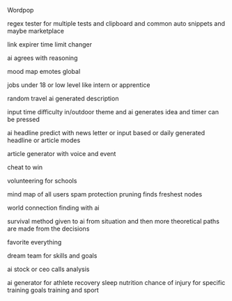 Wordpop

regex tester for multiple tests and clipboard and common auto snippets and maybe marketplace

link expirer time limit changer

ai agrees with reasoning

mood map emotes global

jobs under 18 or low level like intern or apprentice

random travel ai generated description

input time difficulty in/outdoor theme and ai generates idea and timer can be pressed

ai headline predict with news letter or input based or daily generated headline or article modes

article generator with voice and event

cheat to win

volunteering for schools

mind map of all users spam protection pruning finds freshest nodes

world connection finding with ai

survival method given to ai from situation and then more theoretical paths are made from the decisions

favorite everything

dream team for skills and goals

ai stock or ceo calls analysis

ai generator for athlete recovery sleep nutrition chance of injury for specific training goals training and sport
